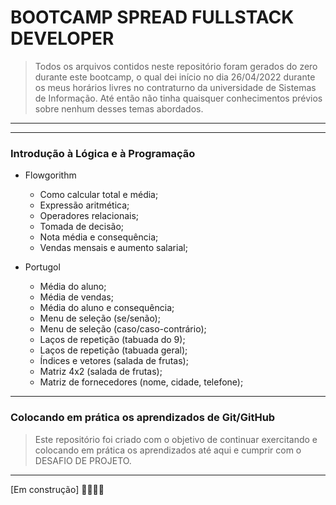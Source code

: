 # BOOTCAMP SPREAD FULLSTACK DEVELOPER

> Todos os arquivos contidos neste repositório foram gerados do zero durante este bootcamp, o qual dei início no dia 26/04/2022 durante os meus horários livres no contraturno da universidade de Sistemas de Informação. Até então não tinha quaisquer conhecimentos prévios sobre nenhum desses temas abordados.

---

------

### Introdução à Lógica e à Programação

- Flowgorithm

  - Como calcular total e média;
  - Expressão aritmética;
  - Operadores relacionais;
  - Tomada de decisão;
  - Nota média e consequência;
  - Vendas mensais e aumento salarial;

  

- Portugol

  - Média do aluno;
  - Média de vendas;
  - Média do aluno e consequência;
  - Menu de seleção (se/senão);
  - Menu de seleção (caso/caso-contrário);
  - Laços de repetição (tabuada do 9);
  - Laços de repetição (tabuada geral);
  - Índices e vetores (salada de frutas);
  - Matriz 4x2 (salada de frutas);
  - Matriz de fornecedores (nome, cidade, telefone);

___

### Colocando em prática os aprendizados de Git/GitHub

> Este repositório foi criado com o objetivo de continuar exercitando e colocando em prática os aprendizados até aqui e cumprir com o DESAFIO DE PROJETO.

___

[Em construção] :construction::construction_worker_man::hammer: 